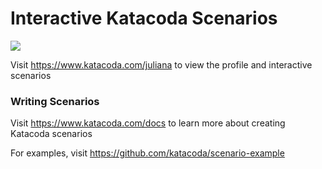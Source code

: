 # Interactive Katacoda Scenarios

[![](http://shields.katacoda.com/katacoda/juliana/count.svg)](https://www.katacoda.com/juliana "Get your profile on Katacoda.com")

Visit https://www.katacoda.com/juliana to view the profile and interactive scenarios

### Writing Scenarios
Visit https://www.katacoda.com/docs to learn more about creating Katacoda scenarios

For examples, visit https://github.com/katacoda/scenario-example
